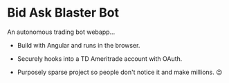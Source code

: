 # Bid Ask Blaster Bot

An autonomous trading bot webapp...

- Build with Angular and runs in the browser. 

- Securely hooks into a TD Ameritrade account with OAuth.

- Purposely sparse project so people don't notice it and make millions. 😉
